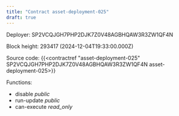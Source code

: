 ```yaml
---
title: "Contract asset-deployment-025"
draft: true
---
```

Deployer: SP2VCQJGH7PHP2DJK7Z0V48AGBHQAW3R3ZW1QF4N


 



Block height: 293417 (2024-12-04T19:33:00.000Z)

Source code: {{<contractref "asset-deployment-025" SP2VCQJGH7PHP2DJK7Z0V48AGBHQAW3R3ZW1QF4N asset-deployment-025>}}

Functions:

* disable _public_
* run-update _public_
* can-execute _read_only_
